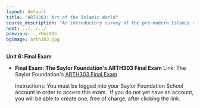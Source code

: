 ```yaml
---
layout: default
title: "ARTH303: Art of the Islamic World"
course_description: "An introductory survey of the pre-modern Islamic artistic and architectural traditions of the Islamic dynasties in the Mediterranean, Near East, and Central and South Asia."
next: ../../../
previous: ../Unit05
bgimage: arth303.jpg
---
```

**Unit 6: Final Exam** <span id="6"></span> 
-   **Final Exam: The Saylor Foundation's ARTH303 Final Exam**
    Link: The Saylor Foundation's [ARTH303 Final
    Exam](http://school.saylor.org/mod/quiz/view.php?id=295)  
      
     Instructions: You must be logged into your Saylor Foundation School
    account in order to access this exam.  If you do not yet have an
    account, you will be able to create one, free of charge, after
    clicking the link.


